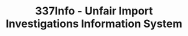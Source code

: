---
bigquery: https://console.cloud.google.com/bigquery?p=patents-public-data&d=usitc_investigations&page=dataset&project=sheets-management-319211
citation: US International Trade Commission 337Info Unfair Import Investigations Information
  System
contributors: US International Trade Comission
cost: None
description: US International Trade Commission 337Info Unfair Import Investigations
  Information System contains data on investigations done under Section 337. Section
  337 declares the infringement of certain statutory intellectual property rights
  and other forms of unfair competition in import trade to be unlawful practices.
  Most Section 337 investigations involve allegations of patent or registered trademark
  infringement.
documentation: FAQ and tutorial available on the site
last_edit: 04/11/2022, 10:31:00
location: https://pubapps2.usitc.gov/337external/
maintained_by: US International Trade Comission
schema_fields:
- finalIdOnViolationDue
- title
- dateOfPublicationFrNotice
- publication_number
- teoProceedingInvolved
- investigationType
- actualEndDateEvidHear
- complainant
- startDateMarkmanHearing
- currentStatus
- docketNo
- investigationTermDate
- trademarkNumbers
- copyrightNumbers
- patentNumber
- investigationNo
- dateComplaintFiled
- ouiiAttorney
- teoReliefGranted
- patentNumbers
- gcAttorney
- scheduledEndDateEvidHear
- htsNumbers
- actualStartDateEvidHear
- dateCreated
- endDateMarkmanHearing
- ouiiParticipation
- scheduledStartDateEvidHear
- aljAssigned
- currentActiveALJ
- teoIdIssueDate
- respondent
- cafcAppeals
- invUnfairAct
- finalIdOnViolationIssue
- finalDetNoViolation
- internalRemand
- id
- finalDetViolation
- lastUpdated
- markmanHearing
- teoIdDueDate
- issueDateOtherNonFinal
- targetDate
shortname: unfair_import_investigations
tags:
- import
- legal
- trade
timeframe: 2008-2021 (prior to 2008 downloadable as a JSON file)
title: 337Info - Unfair Import Investigations Information System
uuid: 2721f5ec-e599-4890-9265-9706719fc71e
---